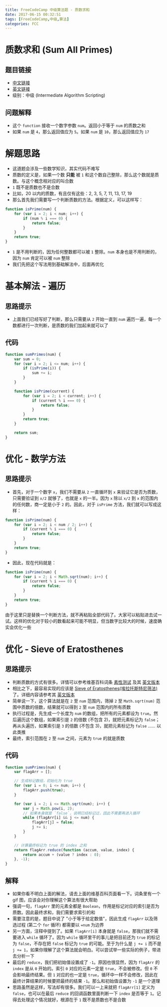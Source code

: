 ```yaml
---
title: FreeCodeCamp 中级算法题 - 质数求和
date: 2017-06-15 00:32:51
tags: [FreeCodeCamp,中级,算法]
categories: FCC
---
```


# 质数求和 (Sum All Primes)

## 题目链接
- [中文链接](https://www.freecodecamp.cn/challenges/https://freecodecamp.cn/challenges/sum-all-primes)
- [英文链接](https://www.freecodecamp.com/challenges/https://freecodecamp.cn/challenges/sum-all-primes)
- 级别：中级 (Intermediate Algorithm Scripting)

## 问题解释
- 这个 `function` 接收一个数字参数 `num`。返回小于等于 `num` 的质数之和
- 如果 `num` 是 `4`，那么返回值应为 `5`。如果 `num` 是 `10`，那么返回值应为 `17`

<!--more-->

# 解题思路
- 这道题会涉及一些数学知识，其实代码不难写
- 质数的定义是，如果一个数 **只能** 被 `1` 和这个数自己整除，那么这个数就是质数。与这个概念相对应的叫合数
- `1` 既不是质数也不是合数
- 比如，20 以内的质数，有且仅有这些：2, 3, 5, 7, 11, 13, 17, 19
- 那么首先我们需要写一个判断质数的方法。根据定义，可以这样写：

```javascript
function isPrime(num) {
    for (var i = 2; i < num; i++) {
        if (num % i === 0) {
            return false;
        }
    }
    return true;
}
```

- `1` 是不用判断的，因为任何整数都可以被 `1` 整除。`num` 本身也是不用判断的，因为 `num` 肯定可以被 `num` 整除
- 我们先把这个写法用到基础解法中，后面再优化

# 基本解法 - 遍历
## 思路提示
-   上面我们已经写好了判断，那么只需要从 `2` 开始一直到 `num` 遍历一遍，每一个数都进行一次判断，是质数的我们加起来就可以了

## 代码
```javascript
function sumPrimes(num) {
    var sum = 0;
    for (var i = 2; i <= num; i++) {
        if (isPrime(i)) {
            sum += i;
        }
    }

    function isPrime(current) {
        for (var i = 2; i < current; i++) {
            if (current % i === 0) {
                return false;
            }
        }
        return true;
    }

    return sum;
}
```

# 优化 - 数学方法
## 思路提示
-   首先，对于一个数字 `x`，我们不需要从 `2` 一直循环到 `x` 来验证它是否为质数，只需要验证到 `x/2` 就够了，也就是 `x` 的一半。因为 `x` 除以 `x/2` 到 `x` 的范围内的任何数，商一定是小于 `2` 的。因此，对于 `isPrime` 方法，我们就可以写成这样：

```javascript
function isPrime(num) {
    for (var i = 2; i < num / 2; i++) {
        if (current % i === 0) {
            return false;
        }
    }
    return true;
}
```

- 因此，现在代码就是：

```javascript
function isPrime(num) {
    for (var i = 2; i < Math.sqrt(num); i++) {
        if (current % i === 0) {
            return false;
        }
    }
    return true;
}
```

由于这里只是替换一个判断方法，就不再粘贴全部代码了。大家可以粘贴进去试一试。这样的优化对于较小的数看起来可能不明显，但当数字比较大的时候，速度确实会优化一些

# 优化 - Sieve of Eratosthenes
## 思路提示
- 判断质数的方式有很多。详情可以参考维基百科词条 [素性测试](https://zh.wikipedia.org/wiki/%E7%B4%A0%E6%80%A7%E6%B5%8B%E8%AF%95) 及其 [英文版本](https://en.wikipedia.org/wiki/Primality_test)
- 相比之下，最容易实现的应该是 [Sieve of Eratosthenes(埃拉托斯特尼筛法)](https://zh.wikipedia.org/wiki/%E5%9F%83%E6%8B%89%E6%89%98%E6%96%AF%E7%89%B9%E5%B0%BC%E7%AD%9B%E6%B3%95) 了。详细内容请参考其 [英文版本](https://en.wikipedia.org/wiki/Sieve_of_Eratosthenes)
- 简单说一下，这个算法就是在 `2` 至 `num` 范围内，筛掉 `2` 至 `Math.sqrt(num)` 范围中质数的倍数，结果就可以得到 `2` 至 `num` 范围内的所有质数
- 执行过程是，先生成一个长度为 `num` 的数组，把所有的元素都设为 `true`。然后遍历这个数组，如果索引是 `2` 的倍数 (不包含 2)，就把元素标记为 `false`；再从头遍历，如果索引是 `3` 的倍数 (不包含 3)，就把元素标记为 `false` …… 以此类推
- 最终，索引范围在 `2` 至 `num` 之间，元素为 `true` 的就是质数

## 代码
```javascript
function sumPrimes(num) {
    var flagArr = [];

    // 生成标记数组，初始化为 true
    for (var i = 0; i <= num; i++) {
        flagArr.push(true);
    }

    for (var i = 2; i <= Math.sqrt(num); i++) {
        var j = Math.pow(i, 2);
        // 如果本身就是 `false`，说明已经标记过，因此不需要再进入循环
        while (flagArr[i] && j <= num) {
            flagArr[j] = false;
            j += i;
        }
    }

    // 计算最终标记为 true 的 index 之和
    return flagArr.reduce(function (accum, value, index) {
        return accum + (value ? index : 0);
    }, -1);
}
```

## 解释
- 如果你看不明白上面的解法，请去上面的维基百科页面看一下。词条里有一个 gif 图，应该会对你理解这个算法有很大帮助
- 强调一句，`flagArr` 里的元素全都是 `Boolean`，作用是标记对应的索引是否为质数。因此最终求和，我们需要求索引的和
- 需要注意的是，题目中说了 "小于等于给定数值"，因此生成 `flagArr` 以及筛选过程 (第二个 `for` 循环) 都需要以 `=num` 为边界
- 另一方面，注释中提到了。如果 `flagArr[i]` 本身就是 `false`，那我们就不需要进入 `while` 循环了。因为 `while` 循环里干的事儿是把目前还为 `true` 的标记为 `false`，不存在把 `false` 标记为 `true` 的可能。至于为什么是 `j += i` 而不是 `j += 1`，如果你理解了这个算法就会明白。可以尝试举一些实际的例子，带进去分析一下
- 最后的 `reduce`，我们把初始值设置成了 `-1`。原因也很显然，因为 `flagArr` 的 `index` 是从 `0` 开始的。索引 `0` 对应的元素一定是 `true`，不会被修改。但 `0` 不会影响最终结果。但 `1` 对应的也一定是 `true`，循环中一样不会修改，因此在最终计算结果的时候要把最终的结果 `-1`。那么和初始值设置为 `-1` 是一个道理
- 思路虽然是这样，写法却有很多。我们可以一上来就把 `flagArr[1]` 定义为 `false`，也可以在最后 `reduce` 的回调函数里面判断一下 `index` 是否等于 `1`。记得去处理这个情况就好，根源在于 `1` 既不是质数也不是合数
